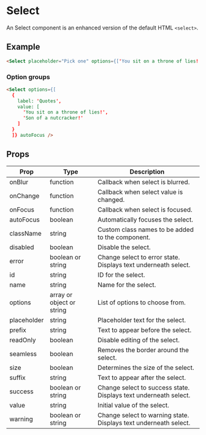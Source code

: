 # Select

An Select component is an enhanced version of the default HTML `<select>`.


## Example

```html
<Select placeholder="Pick one" options={['You sit on a throne of lies!', 'Son of a nutcracker!']} autoFocus />
```

### Option groups

```html
<Select options={[
  {
    label: 'Quotes',
    value: [
      'You sit on a throne of lies!',
      'Son of a nutcracker!'
    ]
  }
  ]} autoFocus />
```


## Props

| Prop | Type | Description |
| --- | --- | --- |
| onBlur | function | Callback when select is blurred. |
| onChange | function | Callback when select value is changed. |
| onFocus | function | Callback when select is focused. |
| autoFocus | boolean | Automatically focuses the select. |
| className | string | Custom class names to be added to the component. |
| disabled | boolean | Disable the select. |
| error | boolean or string | Change select to error state. Displays text underneath select. |
| id | string | ID for the select. |
| name | string | Name for the select. |
| options | array or object or string | List of options to choose from. |
| placeholder | string | Placeholder text for the select. |
| prefix | string | Text to appear before the select. |
| readOnly | boolean | Disable editing of the select. |
| seamless | boolean | Removes the border around the select. |
| size | boolean | Determines the size of the select. |
| suffix | string | Text to appear after the select. |
| success | boolean or string | Change select to success state. Displays text underneath select. |
| value | string | Initial value of the select. |
| warning | boolean or string | Change select to warning state. Displays text underneath select. |